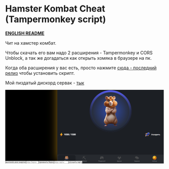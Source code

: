 # Hamster Kombat Cheat (Tampermonkey script)
**[ENGLISH README](https://github.com/ulybaka1337/hamster-kombat-cheat/blob/main/READMEEN.md)**

Чит на хамстер комбат.

Чтобы скачать его вам надо 2 расширения - Tampermonkey и CORS Unblock, а так же догадаться как открыть хомяка в браузере на пк.

Когда оба расширения у вас есть, просто нажмите [сюда - последний релиз](https://github.com/ulybaka1337/hamster-kombat-cheat/raw/2.0/main.js) чтобы установить скрипт.

Мой пиздатый дискорд сервак - [тык](https://discord.gg/7radMBMnNZ)

![Hamster Kombat Cheat v2 screenshot](v2preview.png)
